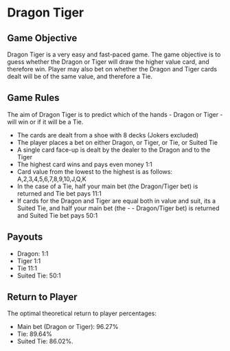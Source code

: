 # **Dragon Tiger**
## Game Objective

Dragon Tiger is a very easy and fast-paced game. The game objective is to guess whether the Dragon or Tiger will draw the higher value card, and therefore win. Player may also bet on whether the Dragon and Tiger cards dealt will be of the same value, and therefore a Tie.

## Game Rules

The aim of Dragon Tiger is to predict which of the hands - Dragon or Tiger - will win or if it will be a Tie.

- The cards are dealt from a shoe with 8 decks (Jokers excluded)
- The player places a bet on either Dragon, or Tiger, or Tie, or Suited Tie
- A single card face-up is dealt by the dealer to the Dragon and to the Tiger
- The highest card wins and pays even money 1:1
- Card value from the lowest to the highest is as follows: A,2,3,4,5,6,7,8,9,10,J,Q,K
- In the case of a Tie, half your main bet (the Dragon/Tiger bet) is returned and Tie bet pays 11:1
- If cards for the Dragon and Tiger are equal both in value and suit, its a Suited Tie, and half your main bet (the - -  Dragon/Tiger bet) is returned and Suited Tie bet pays 50:1

## Payouts

- Dragon: 1:1
- Tiger 1:1
- Tie 11:1
- Suited Tie: 50:1

## Return to Player

The optimal theoretical return to player percentages:
- Main bet (Dragon or Tiger): 96.27%
- Tie: 89.64%
- Suited Tie: 86.02%.
